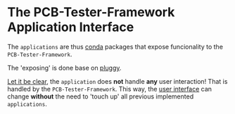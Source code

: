 # The PCB-Tester-Framework Application Interface

The `applications` are thus [conda]() packages that expose funcionality to the `PCB-Tester-Framework`.

The 'exposing' is done base on [pluggy](https://github.com/pytest-dev/pluggy).

<ins>Let it be clear</ins>, the `application` does **not** handle **any** user interaction! That is handled by the `PCB-Tester-Framework`. This way, the [user interface](https://github.com/ate-org/PCB-Tester/blob/master/software/UserInterface.md) can change **without** the need to 'touch up' all previous implemented `applications`.
